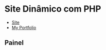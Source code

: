 # Site Dinâmico com PHP
* [Site](http://www.sitedinamico.ga/)
* [My Portfolio](http://www.meuportfolio.ml)

## Painel
